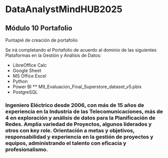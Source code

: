 # DataAnalystMindHUB2025
## Módulo 10 Portafolio
Puntapié de creación de portafolio

Se irá completando el Portafolio de acuerdo al dominio de las siguientes Plataformas en la Gestión y Análisis de Datos: 
* LibreOffice Calc
* Google Sheet
* MS Office Excel
* Python
* Power BI
  ** M9_Evaluacion_Final_Superstore_dataset_v5.pbix
* PostgreSQL

### Ingeniero Eléctrico desde 2006, con más de 15 años de experiencia en la Industria de las Telecomunicaciones, más de 4 en exploración y análisis de datos para la Planificación de Redes. Amplia variedad de Proyectos, algunos liderados y otros con key role. Orientación a metas y objetivos, responsabilidad y experiencia en la gestión de proyectos y equipos, administrando el talento con eficacia y profesionalismo. 
